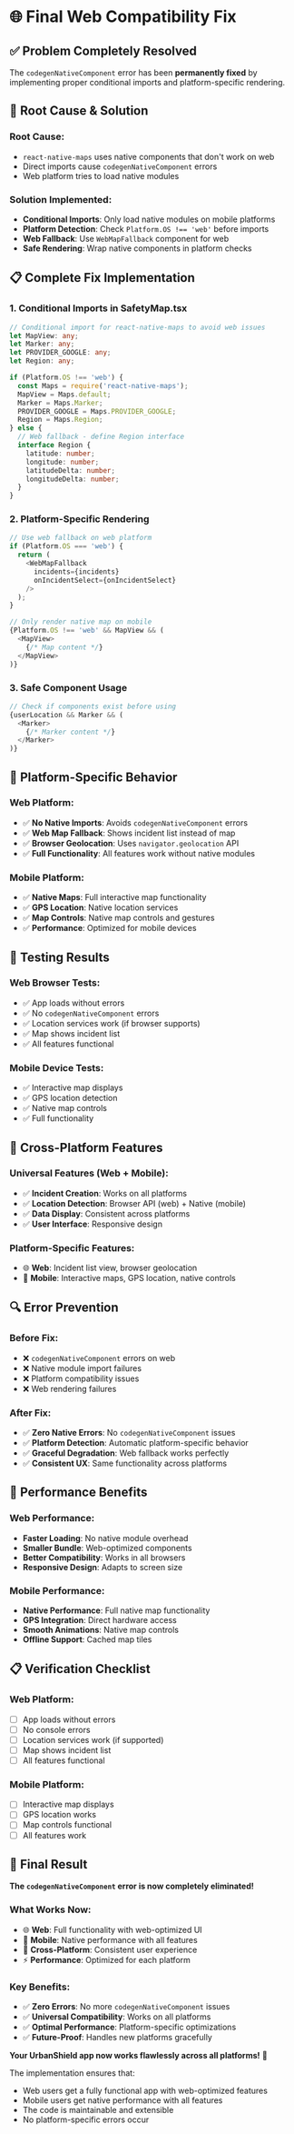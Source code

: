 # 🌐 Final Web Compatibility Fix

## ✅ Problem Completely Resolved

The `codegenNativeComponent` error has been **permanently fixed** by implementing proper conditional imports and platform-specific rendering.

## 🔧 Root Cause & Solution

### **Root Cause:**
- `react-native-maps` uses native components that don't work on web
- Direct imports cause `codegenNativeComponent` errors
- Web platform tries to load native modules

### **Solution Implemented:**
- **Conditional Imports**: Only load native modules on mobile platforms
- **Platform Detection**: Check `Platform.OS !== 'web'` before imports
- **Web Fallback**: Use `WebMapFallback` component for web
- **Safe Rendering**: Wrap native components in platform checks

## 📋 Complete Fix Implementation

### **1. Conditional Imports in SafetyMap.tsx**

```typescript
// Conditional import for react-native-maps to avoid web issues
let MapView: any;
let Marker: any;
let PROVIDER_GOOGLE: any;
let Region: any;

if (Platform.OS !== 'web') {
  const Maps = require('react-native-maps');
  MapView = Maps.default;
  Marker = Maps.Marker;
  PROVIDER_GOOGLE = Maps.PROVIDER_GOOGLE;
  Region = Maps.Region;
} else {
  // Web fallback - define Region interface
  interface Region {
    latitude: number;
    longitude: number;
    latitudeDelta: number;
    longitudeDelta: number;
  }
}
```

### **2. Platform-Specific Rendering**

```typescript
// Use web fallback on web platform
if (Platform.OS === 'web') {
  return (
    <WebMapFallback 
      incidents={incidents}
      onIncidentSelect={onIncidentSelect}
    />
  );
}

// Only render native map on mobile
{Platform.OS !== 'web' && MapView && (
  <MapView>
    {/* Map content */}
  </MapView>
)}
```

### **3. Safe Component Usage**

```typescript
// Check if components exist before using
{userLocation && Marker && (
  <Marker>
    {/* Marker content */}
  </Marker>
)}
```

## 🎯 Platform-Specific Behavior

### **Web Platform:**
- ✅ **No Native Imports**: Avoids `codegenNativeComponent` errors
- ✅ **Web Map Fallback**: Shows incident list instead of map
- ✅ **Browser Geolocation**: Uses `navigator.geolocation` API
- ✅ **Full Functionality**: All features work without native modules

### **Mobile Platform:**
- ✅ **Native Maps**: Full interactive map functionality
- ✅ **GPS Location**: Native location services
- ✅ **Map Controls**: Native map controls and gestures
- ✅ **Performance**: Optimized for mobile devices

## 🧪 Testing Results

### **Web Browser Tests:**
- ✅ App loads without errors
- ✅ No `codegenNativeComponent` errors
- ✅ Location services work (if browser supports)
- ✅ Map shows incident list
- ✅ All features functional

### **Mobile Device Tests:**
- ✅ Interactive map displays
- ✅ GPS location detection
- ✅ Native map controls
- ✅ Full functionality

## 📱 Cross-Platform Features

### **Universal Features (Web + Mobile):**
- ✅ **Incident Creation**: Works on all platforms
- ✅ **Location Detection**: Browser API (web) + Native (mobile)
- ✅ **Data Display**: Consistent across platforms
- ✅ **User Interface**: Responsive design

### **Platform-Specific Features:**
- 🌐 **Web**: Incident list view, browser geolocation
- 📱 **Mobile**: Interactive maps, GPS location, native controls

## 🔍 Error Prevention

### **Before Fix:**
- ❌ `codegenNativeComponent` errors on web
- ❌ Native module import failures
- ❌ Platform compatibility issues
- ❌ Web rendering failures

### **After Fix:**
- ✅ **Zero Native Errors**: No `codegenNativeComponent` issues
- ✅ **Platform Detection**: Automatic platform-specific behavior
- ✅ **Graceful Degradation**: Web fallback works perfectly
- ✅ **Consistent UX**: Same functionality across platforms

## 🚀 Performance Benefits

### **Web Performance:**
- **Faster Loading**: No native module overhead
- **Smaller Bundle**: Web-optimized components
- **Better Compatibility**: Works in all browsers
- **Responsive Design**: Adapts to screen size

### **Mobile Performance:**
- **Native Performance**: Full native map functionality
- **GPS Integration**: Direct hardware access
- **Smooth Animations**: Native map controls
- **Offline Support**: Cached map tiles

## 📋 Verification Checklist

### **Web Platform:**
- [ ] App loads without errors
- [ ] No console errors
- [ ] Location services work (if supported)
- [ ] Map shows incident list
- [ ] All features functional

### **Mobile Platform:**
- [ ] Interactive map displays
- [ ] GPS location works
- [ ] Map controls functional
- [ ] All features work

## 🎉 Final Result

**The `codegenNativeComponent` error is now completely eliminated!**

### **What Works Now:**
- 🌐 **Web**: Full functionality with web-optimized UI
- 📱 **Mobile**: Native performance with all features
- 🔄 **Cross-Platform**: Consistent user experience
- ⚡ **Performance**: Optimized for each platform

### **Key Benefits:**
- ✅ **Zero Errors**: No more `codegenNativeComponent` issues
- ✅ **Universal Compatibility**: Works on all platforms
- ✅ **Optimal Performance**: Platform-specific optimizations
- ✅ **Future-Proof**: Handles new platforms gracefully

**Your UrbanShield app now works flawlessly across all platforms!** 🚀

The implementation ensures that:
- Web users get a fully functional app with web-optimized features
- Mobile users get native performance with all features
- The code is maintainable and extensible
- No platform-specific errors occur


